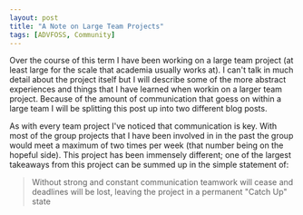 ```yaml
---
layout: post
title: "A Note on Large Team Projects"
tags: [ADVFOSS, Community]
---
```

Over the course of this term I have been working on a large team project
(at least large for the scale that academia usually works at). I can't
talk in much detail about the project itself but I will describe
some of the more abstract experiences and things that I have
learned when workin on a larger team project. Because of
the amount of communication that goess on within a large team I will
be splitting this post up into two different blog posts.

As with every team project I've noticed that communication is key.
With most of the group projects that I have been involved in
in the past the group would meet a maximum of two times per week (that number
being on the hopeful side). This project has been immensely different; one
of the largest takeaways from this project can be summed up in the simple
statement of:

> Without strong and constant communication teamwork will cease and
> deadlines will be lost, leaving the project in a permanent "Catch Up" state

